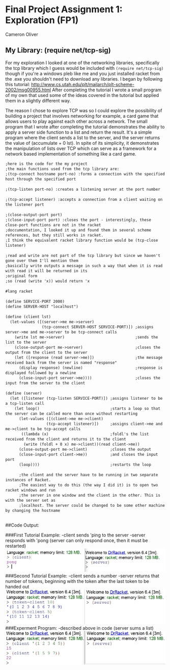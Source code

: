 # Final Project Assignment 1: Exploration (FP1)
Cameron Oliver

## My Library: (require net/tcp-sig)

For my exploration I looked at one of the networking libraries, specifically the tcp library which I guess
would be included with `(require net/tcp-sig)` though if you're a windows pleb like me and you just installed racket from the .exe you shouldn't need to download any libraries.  I began by following this tutorial:
http://www.cs.utah.edu/plt/mailarch/plt-scheme-2002/msg00955.html
After completing the tutorial I wrote a small program of my own that used some of the ideas covered in the tutorial but applied them in a slightly different way.

The reason I chose to explore TCP was so I could explore the possibility of building a project that involves networking for example, a card game that allows users to play against each other across a network.  The small program that I wrote after completing the tutorial demonstrates the ability to apply a server side function to a list and return the result.  It's a simple program where the client sends a list to the server, and the server returns the value of (accumulate + 0 lst).  In spite of its simplicity, it demonstrates the manipulation of lists over TCP which can serve as a framework for a network based implementation of something like a card game.

```
;here is the code for the my project
;the main functions used from the tcp library are:
;(tcp-connect hostname port-no) :forms a connection with the specified host through the specified port

;(tcp-listen port-no) :creates a listening server at the port number

;(tcp-accept listener) :accepts a connection from a client waiting on the listener port

;(close-output-port port)
;(close-input-port port) :closes the port - interestingly, these close-port functions are not in the racket 
;doccumentation, I looked it up and found them in several scheme references, but they still works in racket.  
;I think the equivalent racket library function would be (tcp-close listener)

;read and write are not part of the tcp library but since we haven't gone over them I'll mention them
;basically write outputs a message in such a way that when it is read with read it will be returned in its
;original form
;so (read (write 'x)) would return 'x

#lang racket

(define SERVICE-PORT 2000)
(define SERVER-HOST "localhost")

(define (client lst)
  (let-values ([(server->me me->server)
                (tcp-connect SERVER-HOST SERVICE-PORT)]) ;assigns server->me and me->server to be tcp-connect calls
    (write lst me->server)                               ;sends the list to the server
    (close-output-port me->server)                       ;closes the output from the client to the server
    (let ([response (read server->me)])                  ;the message received back from the server is named "response"
      (display response) (newline)                       ;response is displayed followed by a newline
      (close-input-port server->me))))                   ;closes the input from the server to the client

(define (server)
  (let ([listener (tcp-listen SERVICE-PORT)]) ;assigns listener to be a tcp-listen call
    (let loop()                               ;starts a loop so that the server can be called more than once without restarting
      (let-values ([(client->me me->client)         
                  (tcp-accept listener)])     ;assigns client->me and me->client to be tcp-accept calls
       ((lambda (x)                           ;foldl's the list received from the client and returns it to the client
        (write (foldl + 0 x) me->client))(read client->me))
      (close-output-port me->client)          ;closes the output
      (close-input-port client->me))          ;and closes the input port
      (loop))))                               ;restarts the loop
      
      ;the client and the server have to be running in two separate instances of Racket. 
      ;The easiest way to do this (the way I did it) is to open two racket windows and run 
      ;the server in one window and the client in the other. This is with the server set as          
      ;localhost. The server could be changed to be some other machine by changing the hostname
  
```
##Code Output:

###First Tutorial Example:
-client sends 'ping to the server
-server responds with 'pong (server can only respond once, then it must be restarted)
![Alt Text](https://github.com/C4m0/FP1/blob/master/TCPex1.jpg)
###Second Tutorial Example:
-client sends a number
-server returns that number of tokens, beginning with the token after the last token to be handed out
![Alt Text](https://github.com/C4m0/FP1/blob/master/TCPex2.jpg)
###Experment Program:
-described above in code (server sums a list)
![Alt Text](https://github.com/C4m0/FP1/blob/master/TCPexperiment.jpg)

